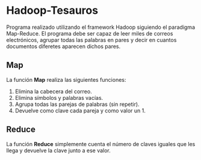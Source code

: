 # Hadoop-Tesauros
Programa realizado utilizando el framework Hadoop siguiendo el paradigma Map-Reduce.
El programa debe ser capaz de leer miles de correos electrónicos, agrupar todas las palabras en pares y decir en cuantos documentos diferetes aparecen dichos pares.

## Map
La función **Map** realiza las siguientes funciones:

1. Elimina la cabecera del correo.
2. Elimina símbolos y palabras vacías.
3. Agrupa todas las parejas de palabras (sin repetir).
4. Devuelve como clave cada pareja y como valor un 1.

## Reduce
La función **Reduce** simplemente cuenta el número de claves iguales que les llega y devuelve la clave junto a ese valor.
